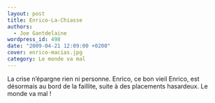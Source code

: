 ```yaml
---
layout: post
title: Enrico-La-Chiasse
authors:
  - Joe Gantdelaine
wordpress_id: 498
date: "2009-04-21 12:09:00 +0200"
cover: enrico-macias.jpg
category: Le monde va mal
---
```


La crise n’épargne rien ni personne. Enrico, ce bon vieil Enrico, est désormais
au bord de la faillite, suite à des placements hasardeux. Le monde va mal !
